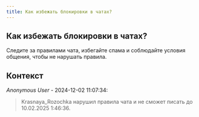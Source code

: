 ```yaml
---
title: Как избежать блокировки в чатах?
---
```


## Как избежать блокировки в чатах?

Следите за правилами чата, избегайте спама и соблюдайте условия общения, чтобы не нарушать правила.

## Контекст

_Anonymous User_ - 2024-12-02 11:07:34:

> Krasnaya_Rozochka нарушил правила чата и не сможет писать до 10.02.2025 1:46:36.
